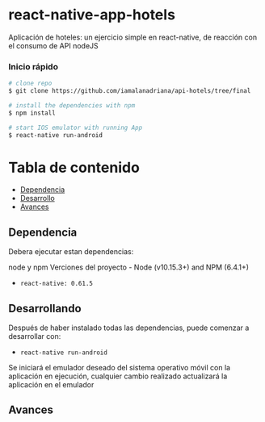 # react-native-app-hotels

Aplicación de hoteles: un ejercicio simple en react-native, de reacción con el consumo de API nodeJS

### Inicio rápido

```bash
# clone repo
$ git clone https://github.com/iamalanadriana/api-hotels/tree/final

# install the dependencies with npm
$ npm install

# start IOS emulator with running App
$ react-native run-android
```

# Tabla de contenido

* [Dependencia](#dependencia)
* [Desarrollo](#desarollo)
* [Avances](#avances)

 ## Dependencia
 
Debera ejecutar estan dependencias:

node y npm
Verciones del proyecto - Node (v10.15.3+) and NPM (6.4.1+)
 * `react-native: 0.61.5`

## Desarrollando
Después de haber instalado todas las dependencias, puede comenzar a desarrollar con:

* `react-native run-android`

Se iniciará el emulador deseado del sistema operativo móvil con la aplicación en ejecución, cualquier cambio realizado actualizará la aplicación en el emulador

## Avances

